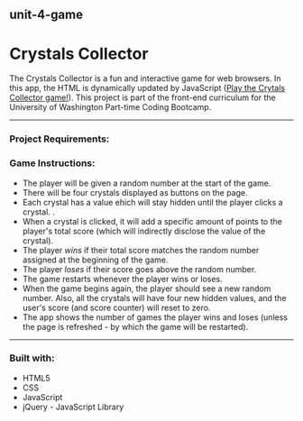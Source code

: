 ## unit-4-game 

# Crystals Collector

The Crystals Collector is a fun and interactive game for web browsers. In this app, the HTML is dynamically updated by JavaScript ([Play the Crytals Collector game!](https://heidijvr.github.io/unit-4-game/)).
This project is part of the front-end curriculum for the University of Washington Part-time Coding Bootcamp. 

-----


### Project Requirements:

### Game Instructions:

  * The player will be given a random number at the start of the game. 
  * There will be four crystals displayed as buttons on the page.
  * Each crystal has a value ehich will stay hidden until the player clicks a crystal.  .
  * When a crystal is clicked, it will add a specific amount of points to the player's total score (which will indirectly
    disclose the value of the crystal). 
  * The player *wins* if their total score matches the random number assigned at the beginning of the game.
  * The player *loses* if their score goes above the random number.
  * The game restarts whenever the player wins or loses.
* When the game begins again, the player should see a new random number. Also, all the crystals will have four new hidden values, and
  the user's score (and score counter) will reset to zero.
* The app shows the number of games the player wins and loses (unless the page is refreshed - by which the game will be restarted).


-----

### Built with:

* HTML5
* CSS
* JavaScript
* jQuery - JavaScript Library

